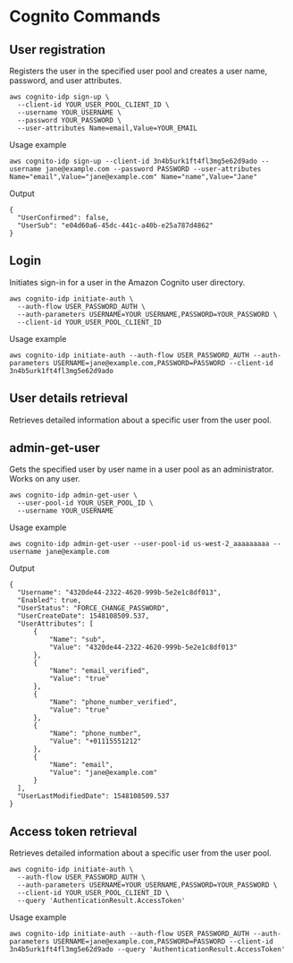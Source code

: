 
# Cognito Commands

## User registration

Registers the user in the specified user pool and creates a user name, password, and user attributes.

```
aws cognito-idp sign-up \
  --client-id YOUR_USER_POOL_CLIENT_ID \
  --username YOUR_USERNAME \
  --password YOUR_PASSWORD \
  --user-attributes Name=email,Value=YOUR_EMAIL

```
Usage example 
```
aws cognito-idp sign-up --client-id 3n4b5urk1ft4fl3mg5e62d9ado --username jane@example.com --password PASSWORD --user-attributes Name="email",Value="jane@example.com" Name="name",Value="Jane"
```
Output
```
{
  "UserConfirmed": false,
  "UserSub": "e04d60a6-45dc-441c-a40b-e25a787d4862"
}
```
## Login
Initiates sign-in for a user in the Amazon Cognito user directory.

```
aws cognito-idp initiate-auth \
  --auth-flow USER_PASSWORD_AUTH \
  --auth-parameters USERNAME=YOUR_USERNAME,PASSWORD=YOUR_PASSWORD \
  --client-id YOUR_USER_POOL_CLIENT_ID

```
Usage example 
```
aws cognito-idp initiate-auth --auth-flow USER_PASSWORD_AUTH --auth-parameters USERNAME=jane@example.com,PASSWORD=PASSWORD --client-id 3n4b5urk1ft4fl3mg5e62d9ado
```
## User details retrieval
Retrieves detailed information about a specific user from the user pool.
## admin-get-user
Gets the specified user by user name in a user pool as an administrator. Works on any user.
```
aws cognito-idp admin-get-user \
  --user-pool-id YOUR_USER_POOL_ID \
  --username YOUR_USERNAME
```
Usage example 
```
aws cognito-idp admin-get-user --user-pool-id us-west-2_aaaaaaaaa --username jane@example.com
```
Output
```
{
  "Username": "4320de44-2322-4620-999b-5e2e1c8df013",
  "Enabled": true,
  "UserStatus": "FORCE_CHANGE_PASSWORD",
  "UserCreateDate": 1548108509.537,
  "UserAttributes": [
      {
          "Name": "sub",
          "Value": "4320de44-2322-4620-999b-5e2e1c8df013"
      },
      {
          "Name": "email_verified",
          "Value": "true"
      },
      {
          "Name": "phone_number_verified",
          "Value": "true"
      },
      {
          "Name": "phone_number",
          "Value": "+01115551212"
      },
      {
          "Name": "email",
          "Value": "jane@example.com"
      }
  ],
  "UserLastModifiedDate": 1548108509.537
}
```
## Access token retrieval

Retrieves detailed information about a specific user from the user pool.
```
aws cognito-idp initiate-auth \
  --auth-flow USER_PASSWORD_AUTH \
  --auth-parameters USERNAME=YOUR_USERNAME,PASSWORD=YOUR_PASSWORD \
  --client-id YOUR_USER_POOL_CLIENT_ID \
  --query 'AuthenticationResult.AccessToken'
```
Usage example 
```
aws cognito-idp initiate-auth --auth-flow USER_PASSWORD_AUTH --auth-parameters USERNAME=jane@example.com,PASSWORD=PASSWORD --client-id 3n4b5urk1ft4fl3mg5e62d9ado --query 'AuthenticationResult.AccessToken'
```
